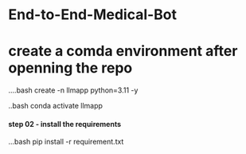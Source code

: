 # End-to-End-Medical-Bot

# create a comda environment after openning the repo 
....bash create -n llmapp python=3.11 -y

..bash 
conda activate llmapp

#### step 02 - install the requirements 
...bash pip install -r requirement.txt
